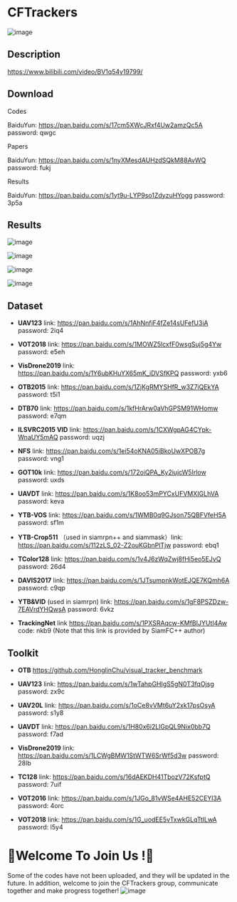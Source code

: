# CFTrackers

![image](./image/CFTrackers.png)

## Description

https://www.bilibili.com/video/BV1q54y19799/

## Download

Codes  

BaiduYun: https://pan.baidu.com/s/17cm5XWcJRxf4Uw2amzQc5A password: qwgc

Papers

BaiduYun: https://pan.baidu.com/s/1nyXMesdAUHzdSQkM88AvWQ password: fukj

Results  

BaiduYun: https://pan.baidu.com/s/1yt9u-LYP9so1ZdyzuHYogg password: 3p5a 

## Results

![image](./image/p-2013.png)


![image](./image/s-2013.png)


![image](./image/p-2015.png)


![image](./image/s-2015.png)

## Dataset

- **UAV123** link: https://pan.baidu.com/s/1AhNnfjF4fZe14sUFefU3iA password: 2iq4

- **VOT2018** link: https://pan.baidu.com/s/1MOWZ5lcxfF0wsgSuj5g4Yw password: e5eh

- **VisDrone2019** link: https://pan.baidu.com/s/1Y6ubKHuYX65mK_iDVSfKPQ password: yxb6 

- **OTB2015** link: https://pan.baidu.com/s/1ZjKgRMYSHfR_w3Z7iQEkYA password: t5i1

- **DTB70** link: https://pan.baidu.com/s/1kfHrArw0aVhGPSM91WHomw password: e7qm

- **ILSVRC2015 VID** link: https://pan.baidu.com/s/1CXWgpAG4CYpk-WnaUY5mAQ password: uqzj 

- **NFS** link: https://pan.baidu.com/s/1ei54oKNA05iBkoUwXPOB7g password: vng1

- **GOT10k** link: https://pan.baidu.com/s/172oiQPA_Ky2iujcW5Irlow password: uxds

- **UAVDT** link: https://pan.baidu.com/s/1K8oo53mPYCxUFVMXIGLhVA password: keva

- **YTB-VOS** link: https://pan.baidu.com/s/1WMB0q9GJson75QBFVfeH5A password: sf1m 

- **YTB-Crop511** （used in siamrpn++ and siammask）link: https://pan.baidu.com/s/112zLS_02-Z2ouKGbnPlTjw password: ebq1

- **TColor128** link: https://pan.baidu.com/s/1v4J6zWqZwj8fHi5eo5EJvQ password: 26d4

- **DAVIS2017** link: https://pan.baidu.com/s/1JTsumpnkWotEJQE7KQmh6A password: c9qp

- **YTB&VID** (used in siamrpn) link: https://pan.baidu.com/s/1gF8PSZDzw-7EAVrdYHQwsA password: 6vkz

- **TrackingNet** link  https://pan.baidu.com/s/1PXSRAqcw-KMfBIJYUtI4Aw code: nkb9  (Note that this link is provided by SiamFC++ author)

## Toolkit

- **OTB** https://github.com/HonglinChu/visual_tracker_benchmark

- **UAV123** link: https://pan.baidu.com/s/1wTahpGHIgS5gN0T3fqOjsg password: zx9c

- **UAV20L** link: https://pan.baidu.com/s/1oCe8vVMt6uY2xk17psOsyA password: s1y8

- **UAVDT** link: https://pan.baidu.com/s/1H80x6i2LlGpQL9Nix0bb7Q password: f7ad

- **VisDrone2019** link: https://pan.baidu.com/s/1LCWgBMW1StWTW6SrWf5d3w password: 28lb

- **TC128** link: https://pan.baidu.com/s/16dAEKDH41TbozV72KsfptQ password: 7uif

- **VOT2016** link: https://pan.baidu.com/s/1JGo_81vWSe4AHE52CEYl3A password: 4orc

- **VOT2018** link: https://pan.baidu.com/s/1G_uodEE5vTxwkGLqTtILwA password: l5y4 


# :star2:Welcome To Join Us !:star2:

Some of the codes  have not been uploaded, and they will be updated in the future. In addition, welcome to join the CFTrackers  group, communicate together and make progress together!
![image](./image/wx.png)
